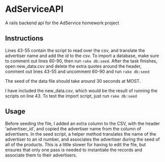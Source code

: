 # AdServiceAPI

A rails backend api for the AdService homework project

## Instructions

Lines 43-55 contain the script to read over the csv, and translate the advertiser name and add the id to the csv. To import a database, make sure to comment out lines 60-90, then run `rake db:seed`. After the task finishes, open new_data.csv and delete the extra quotes around the header, comment out lines 43-55 and uncomment 60-90 and run `rake db:seed`

The seed of the data file should take around 30 seconds at MOST.

I have included the new_data.csv, which would be the result of running the scripts on line 43. To test the import script, just run `rake db:seed`

## Usage

Before seeding the file, I added an extra column to the CSV, with the header 'advertiser_id', and copied the advertiser name from the column of advertisers. In the seed script, a helper method translates the name of the advertiser to an id number, and associates the advertiser during the seed of all of the products. This is a little slower for having to edit the file, but ensures that only one pass is needed to instantiate the records and associate them to their advertisers.
